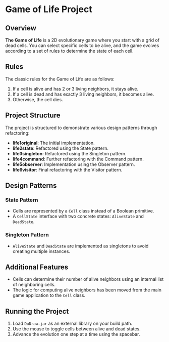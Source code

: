 # Game of Life Project

## Overview

**The Game of Life** is a 2D evolutionary game where you start with a grid of dead cells. You can select specific cells to be alive, and the game evolves according to a set of rules to determine the state of each cell.

## Rules

The classic rules for the Game of Life are as follows:
1. If a cell is alive and has 2 or 3 living neighbors, it stays alive.
2. If a cell is dead and has exactly 3 living neighbors, it becomes alive.
3. Otherwise, the cell dies.

## Project Structure

The project is structured to demonstrate various design patterns through refactoring:

- **life1original**: The initial implementation.
- **life2state**: Refactored using the State pattern.
- **life3singleton**: Refactored using the Singleton pattern.
- **life4command**: Further refactoring with the Command pattern.
- **life5observer**: Implementation using the Observer pattern.
- **life6visitor**: Final refactoring with the Visitor pattern.

## Design Patterns

### State Pattern
- Cells are represented by a `Cell` class instead of a Boolean primitive.
- A `CellState` interface with two concrete states: `AliveState` and `DeadState`.

### Singleton Pattern
- `AliveState` and `DeadState` are implemented as singletons to avoid creating multiple instances.

## Additional Features

- Cells can determine their number of alive neighbors using an internal list of neighboring cells.
- The logic for computing alive neighbors has been moved from the main game application to the `Cell` class.

## Running the Project

1. Load `DuDraw.jar` as an external library on your build path.
2. Use the mouse to toggle cells between alive and dead states.
3. Advance the evolution one step at a time using the spacebar.
